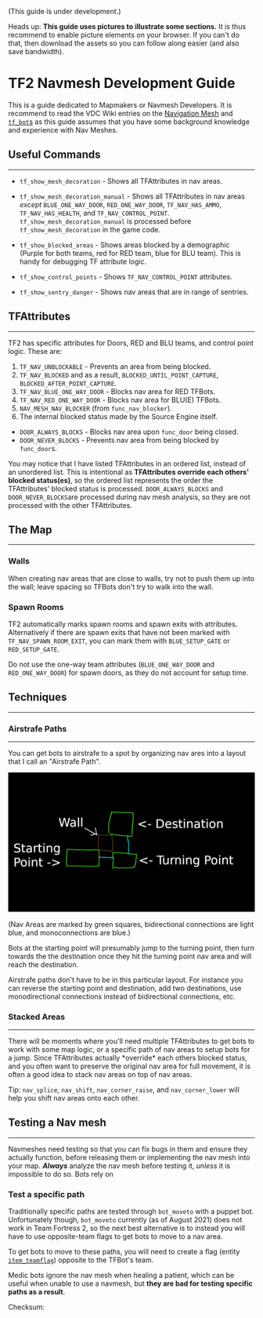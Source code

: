 (This guide is under development.)

Heads up: **This guide uses pictures to illustrate some sections.** It is thus recommend to enable picture elements on your browser. If you can't do that, then download the assets so you can follow along easier (and also save bandwidth).

# TF2 Navmesh Development Guide

This is a guide dedicated to Mapmakers or Navmesh Developers. It is recommend to read the VDC Wiki entries on the [Navigation Mesh](https://developer.valvesoftware.com/wiki/Navigation_Meshes) and [`tf_bot`s](https://developer.valvesoftware.com/wiki/Tf_bot) as this guide assumes that you have some background knowledge and experience with Nav Meshes.

## Useful Commands
<hr>

* `tf_show_mesh_decoration` - Shows all TFAttributes in nav areas.
* `tf_show_mesh_decoration_manual` - Shows all TFAttributes in nav areas *except* `BLUE_ONE_WAY_DOOR`, `RED_ONE_WAY_DOOR`, `TF_NAV_HAS_AMMO`, `TF_NAV_HAS_HEALTH`, and `TF_NAV_CONTROL_POINT`. `tf_show_mesh_decoration_manual` is processed before `tf_show_mesh_decoration` in the game code.

* `tf_show_blocked_areas` - Shows areas blocked by a demographic (Purple for both teams, red for RED team, blue for BLU team). This is handy for debugging TF attribute logic.
* `tf_show_control_points` - Shows `TF_NAV_CONTROL_POINT` attributes.
* `tf_show_sentry_danger` - Shows nav areas that are in range of sentries.

## TFAttributes
<hr>
TF2 has specific attributes for Doors, RED and BLU teams, and control point logic. These are:

1. `TF_NAV_UNBLOCKABLE` - Prevents an area from being blocked.
2. `TF_NAV_BLOCKED` and as a result, `BLOCKED_UNTIL_POINT_CAPTURE`, `BLOCKED_AFTER_POINT_CAPTURE`.
3. `TF_NAV_BLUE_ONE_WAY_DOOR` - Blocks nav area for RED TFBots.
4. `TF_NAV_RED_ONE_WAY_DOOR` - Blocks nav area for BLU(E) TFBots.
5. `NAV_MESH_NAV_BLOCKER` (from `func_nav_blocker`).
6. The internal blocked status made by the Source Engine itself.

* `DOOR_ALWAYS_BLOCKS` - Blocks nav area upon `func_door` being closed.
* `DOOR_NEVER_BLOCKS` - Prevents nav area from being blocked by `func_door`s.

You may notice that I have listed TFAttributes in an ordered list, instead of an unordered list. This is intentional as **TFAttributes override each others' blocked status(es)**, so the ordered list represents the order the TFAttributes' blocked status is processed. `DOOR_ALWAYS_BLOCKS` and `DOOR_NEVER_BLOCKS`are processed during nav mesh analysis, so they are not processed with the other TFAttributes.

## The Map
<hr>

### Walls

When creating nav areas that are close to walls, try not to push them up into the wall; leave spacing so TFBots don't try to walk into the wall.

### Spawn Rooms

TF2 automatically marks spawn rooms and spawn exits with attributes. Alternatively if there are spawn exits that have not been marked with `TF_NAV_SPAWN_ROOM_EXIT`, you can mark them with `BLUE_SETUP_GATE` or `RED_SETUP_GATE`.

Do not use the one-way team attributes (`BLUE_ONE_WAY_DOOR` and `RED_ONE_WAY_DOOR`) for spawn doors, as they do not account for setup time.

## Techniques
<hr>

### Airstrafe Paths
<hr>

You can get bots to airstrafe to a spot by organizing nav ares into a layout that I call an "Airstrafe Path".

![Nav areas in a corner shape.](assets/airstrafe_pic.gif)

(Nav Areas are marked by green squares, bidirectional connections are light blue, and monoconnections are blue.)

Bots at the starting point will presumably jump to the turning point, then turn towards the the destination once they hit the turning point nav area and will reach the destination.

Airstrafe paths don't have to be in this particular layout. For instance you can reverse the starting point and destination, add two destinations, use monodirectional connections instead of bidirectional connections, etc.

### Stacked Areas
<hr>
There will be moments where you'll need multiple TFAttributes to get bots to work with some map logic, or a specific path of nav areas to setup bots for a jump. Since TFAttributes actually *override* each others blocked status, and you often want to preserve the original nav area for full movement, it is often a good idea to stack nav areas on top of nav areas.

<br>

Tip: `nav_splice`, `nav_shift`, `nav_corner_raise`, and `nav_corner_lower` will help you shift nav areas onto each other.

## Testing a Nav mesh
<hr>

Navmeshes need testing so that you can fix bugs in them and ensure they actually function, before releasing them or implementing the nav mesh into your map. ***Always*** analyze the nav mesh before testing it, *unless* it is impossible to do so. Bots rely on

### Test a specific path

Traditionally specific paths are tested through `bot_moveto` with a puppet bot. Unfortunately though, `bot_moveto` currently (as of August 2021) does not work in Team Fortress 2, so the next best alternative is to instead you will have to use opposite-team flags to get bots to move to a nav area.

To get bots to move to these paths, you will need to create a flag (entity [`item_teamflag`](https://developer.valvesoftware.com/wiki/Item_teamflag)) opposite to the TFBot's team.

Medic bots ignore the nav mesh when healing a patient, which can be useful when unable to use a navmesh, but **they are bad for testing specific paths as a result**.

<!-- The FAQ

## FAQ

### "What's the point of improving/making nav meshes when I can just use nav_generate?"

There's a reason you're reading this. `nav_generate` does an okish job at creating a nav mesh, but it is definitely not perfect; it often generates biconnections where they shouldn't be, fails to account for all possible areas that players can reach, etc. These sorts of details can influence how well bots play TF2, and may in fact turn off a player from them.

At the very least if you don't want to take some time to fix up a navmesh, then please set-->

Checksum: <!-- Insert checksum here. -->
